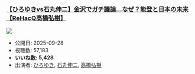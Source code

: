 ### [【ひろゆきvs石丸伸二】金沢でガチ議論…なぜ？能登と日本の未来【ReHacQ高橋弘樹】](https://www.youtube.com/watch?v=mDEe9GQ4CHQ)
[![](https://img.youtube.com/vi/mDEe9GQ4CHQ/sddefault.jpg)](https://www.youtube.com/watch?v=mDEe9GQ4CHQ)
-   公開日: 2025-09-28
-   視聴数: 57,183
-   **いいね数: 5,428**
-   出演者: [ひろゆき](/rehacq_fan/people/ひろゆき "wikilink"), [石丸伸二](/rehacq_fan/people/石丸伸二 "wikilink"), [高橋弘樹](/rehacq_fan/people/高橋弘樹 "wikilink")
